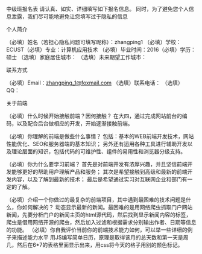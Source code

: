 中级班报名表
请认真、如实、详细填写如下报名信息。 同时，为了避免您个人信息泄露，我们尽可能地避免让您填写过于隐私的信息

个人简介

（必填）姓名（若担心隐私问题可填写昵称）：zhangping1 （必填）学校： ECUST（必填）专业：计算机应用技术 （必填）毕业时间：2016（必填）学历：硕士 （选填）家庭居住城市： （选填）未来期望工作城市：

联系方式

（必填）Email：zhangping_1@foxmail.com （选填）联系电话： （选填）QQ：

关于前端

（必填）什么时候开始接触前端？因何接触？
在大四，通过完成网站前台的编码，以及配合后台做相应的开发，开始逐渐接触前端。

（必填）你理解的前端是做些什么事情？
包括：基本的WEB前端开发技术，网站性能优化、SEO和服务器端的基本知识；
另外还有运用各种工具进行辅助开发以及理论层面的知识，包括代码的可维护性、组件的易用性和浏览器分级支持。

（必填）你为什么要学习前端？
首先是对前端开发有浓厚兴趣，并且坚信前端开发能够更好的帮助用户理解产品和服务；
其次是希望接触到高级和最新的前端开发内容，以及了解到最新的技术；
最后是希望通过实习对互联网企业和部门有一定的了解。

（必填）介绍一个你做过的最复杂的前端项目，其中遇到最困难的技术问题是什么，你如何解决的？
动态显示最新的新闻。最困难的是用网络爬虫抓取门户网站新闻，先要分析门户的新闻主页的html源代码，然后找到显示新闻内容的标签，爬虫是借用网络开源的爬虫，然后加入过滤和根据需求分别输出作者、日期等信息的功能。
（必填）你自我评价当前你的前端技术能力如何，可以举一些详细的例子来描述能力水平
用JS编写简单日历，原理是取得该月的总天数和第一天是周几，然后在6*7的表格里面显示出来，用css将今天的格子用别的颜色标记。
